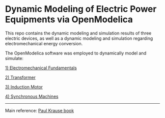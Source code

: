 # Dynamic Modeling of Electric Power Equipments via OpenModelica

This repo contains the dynamic modeling and simulation results of three electric devices, as well as a dynamic modeling and simulation regarding electromechanical energy conversion.

The OpenModelica software was employed to dynamically model and simulate:

[1) Electromechanical Fundamentals](dynamic_modeling_fundamentals/)

[2) Transformer](dynamic_modeling_transformer/)

[3) Induction Motor](dynamic_modeling_induction_motor/)

[4) Synchronous Machines](dynamic_modeling_synchronous_machines/)

---
Main reference: [Paul Krause book](https://www.amazon.com/Analysis-Electric-Machinery-Drive-Systems-dp-111802429X/dp/111802429X/ref=dp_ob_title_bk)
